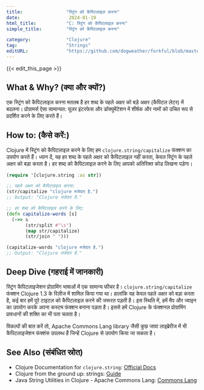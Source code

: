 ```yaml
---
title:                "स्ट्रिंग को कैपिटलाइज़ करना"
date:                  2024-01-19
html_title:           "C: स्ट्रिंग को कैपिटलाइज़ करना"
simple_title:         "स्ट्रिंग को कैपिटलाइज़ करना"

category:             "Clojure"
tag:                  "Strings"
editURL:              "https://github.com/dogweather/forkful/blob/master/content/hi/clojure/capitalizing-a-string.md"
---
```


{{< edit_this_page >}}

## What & Why? (क्या और क्यों?)
एक स्ट्रिंग को कैपिटलाइज़ करना मतलब है हर शब्द के पहले अक्षर को बड़े अक्षर (कैपिटल लेटर) में बदलना। प्रोग्रामर्स ऐसा सामान्यत: यूज़र इंटरफेस और डॉक्युमेंटेशन में शीर्षक और नामों को उचित रूप से प्रदर्शित करने के लिए करते हैं।

## How to: (कैसे करें:)
Clojure में स्ट्रिंग को कैपिटलाइज़ करने के लिए हम `clojure.string/capitalize` फंक्शन का उपयोग करते हैं। ध्यान दें, यह हर शब्द के पहले अक्षर को कैपिटलाइज़ नहीं करता, केवल स्ट्रिंग के पहले अक्षर को बड़ा करता है। हर शब्द को कैपिटलाइज़ करने के लिए आपको अतिरिक्त कोड लिखना पड़ेगा।

```Clojure
(require '[clojure.string :as str])

;; पहले अक्षर को कैपिटलाइज़ करना:
(str/capitalize "clojure मजेदार है.")
;; Output: "Clojure मजेदार है."

;; हर शब्द को कैपिटलाइज़ करने के लिए:
(defn capitalize-words [s]
  (->> s
       (str/split #"\s")
       (map str/capitalize)
       (str/join " ")))

(capitalize-words "clojure मजेदार है.")
;; Output: "Clojure मजेदार है."
```

## Deep Dive (गहराई में जानकारी)
स्ट्रिंग कैपिटलाइजेशन प्रोग्रामिंग भाषाओं में एक सामान्य फीचर है। `clojure.string/capitalize` फंक्शन Clojure 1.3 के रिलीज में शामिल किया गया था। हालांकि यह केवल पहले अक्षर को बड़ा करता है, कई बार हमें पूरे टाइटल को कैपिटलाइज़ करने की जरूरत पड़ती है। इस स्थिति में, हमें मैप और ज्वाइन का उपयोग करके अपना कस्टम फंक्शन बनाना पड़ता है। इससे हमें Clojure के फंक्शनल प्रोग्रामिंग प्रावधानों की शक्ति का भी पता चलता है।

विकल्पों की बात करें तो, Apache Commons Lang library जैसी कुछ जावा लाइब्रेरीज में भी कैपिटलाइजेशन फंक्शंस उपलब्ध हैं जिन्हें Clojure से उपयोग किया जा सकता है।

## See Also (संबंधित स्रोत)
- Clojure Documentation for `clojure.string`: [Official Docs](https://clojuredocs.org/clojure.string/capitalize)
- Clojure from the ground up: strings: [Guide](https://aphyr.com/posts/305-clojure-from-the-ground-up-strings)
- Java String Utilities in Clojure - Apache Commons Lang: [Commons Lang](https://commons.apache.org/proper/commons-lang/javadocs/api-release/org/apache/commons/lang3/StringUtils.html)
